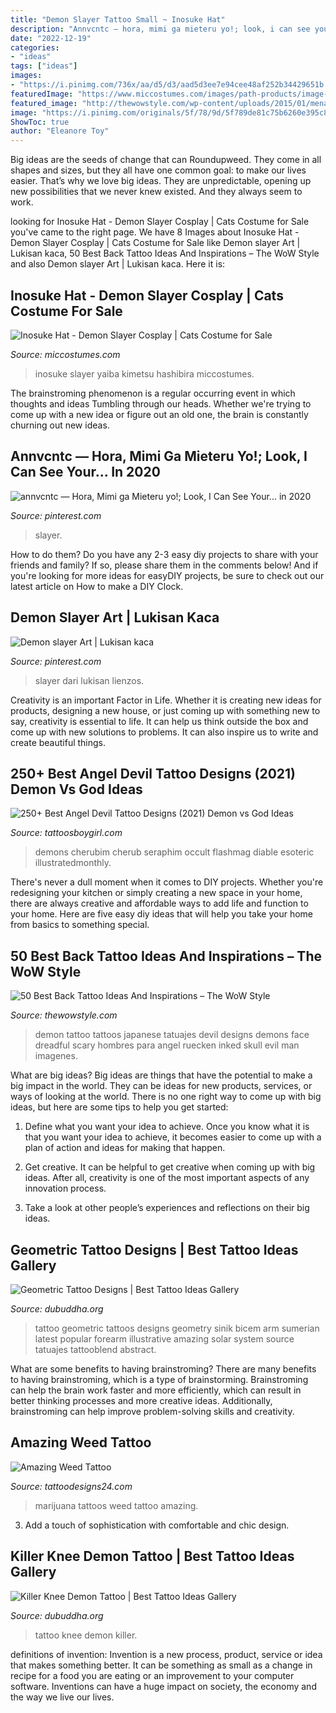 ```yaml
---
title: "Demon Slayer Tattoo Small ~ Inosuke Hat"
description: "Annvcntc — hora, mimi ga mieteru yo!; look, i can see your... in 2020"
date: "2022-12-19"
categories:
- "ideas"
tags: ["ideas"]
images:
- "https://i.pinimg.com/736x/aa/d5/d3/aad5d3ee7e94cee48af252b34429651b.jpg"
featuredImage: "https://www.miccostumes.com/images/path-products/image-PKNY001I-2.jpg/&amp;width=1200&amp;height=1200&amp;a.jpg"
featured_image: "http://thewowstyle.com/wp-content/uploads/2015/01/menacing-japanese-back-tattoo.png"
image: "https://i.pinimg.com/originals/5f/78/9d/5f789de81c75b6260e395c86715ace72.jpg"
ShowToc: true
author: "Eleanore Toy"
---
```



Big ideas are the seeds of change that can Roundupweed. They come in all shapes and sizes, but they all have one common goal: to make our lives easier. That’s why we love big ideas. They are unpredictable, opening up new possibilities that we never knew existed. And they always seem to work.

	

		
looking for Inosuke Hat - Demon Slayer Cosplay | Cats Costume for Sale you've came to the right page. We have 8 Images about Inosuke Hat - Demon Slayer Cosplay | Cats Costume for Sale like Demon slayer Art | Lukisan kaca, 50 Best Back Tattoo Ideas And Inspirations – The WoW Style and also Demon slayer Art | Lukisan kaca. Here it is:
		
    
## Inosuke Hat - Demon Slayer Cosplay | Cats Costume For Sale

<img loading=lazy src="https://www.miccostumes.com/images/path-products/image-PKNY001I-2.jpg/&amp;width=1200&amp;height=1200&amp;a.jpg" onerror="this.onerror=null;this.src='https://tse2.mm.bing.net/th?id=OIP.RqW2QJtuMXxD94IOb491LAHaK3&amp;pid=15.1';" alt="Inosuke Hat - Demon Slayer Cosplay | Cats Costume for Sale">

_Source: miccostumes.com_

>inosuke slayer yaiba kimetsu hashibira miccostumes. 

	

The brainstroming phenomenon is a regular occurring event in which thoughts and ideas Tumbling through our heads. Whether we're trying to come up with a new idea or figure out an old one, the brain is constantly churning out new ideas. 

    
## Annvcntc — Hora, Mimi Ga Mieteru Yo!; Look, I Can See Your... In 2020

<img loading=lazy src="https://i.pinimg.com/736x/aa/d5/d3/aad5d3ee7e94cee48af252b34429651b.jpg" onerror="this.onerror=null;this.src='https://tse2.mm.bing.net/th?id=OIP.B8HasHHmtBItEn7lkp1AoAHaHa&amp;pid=15.1';" alt="annvcntc — Hora, Mimi ga Mieteru yo!; Look, I Can See Your... in 2020">

_Source: pinterest.com_

>slayer. 

	

How to do them?
Do you have any 2-3 easy diy projects to share with your friends and family? If so, please share them in the comments below! And if you're looking for more ideas for easyDIY projects, be sure to check out our latest article on How to make a DIY Clock.

    
## Demon Slayer Art | Lukisan Kaca

<img loading=lazy src="https://i.pinimg.com/originals/5f/78/9d/5f789de81c75b6260e395c86715ace72.jpg" onerror="this.onerror=null;this.src='https://tse3.mm.bing.net/th?id=OIP.etVcT2VqRsGpt0gws4PWogHaJ4&amp;pid=15.1';" alt="Demon slayer Art | Lukisan kaca">

_Source: pinterest.com_

>slayer dari lukisan lienzos. 

	

Creativity is an important Factor in Life. Whether it is creating new ideas for products, designing a new house, or just coming up with something new to say, creativity is essential to life. It can help us think outside the box and come up with new solutions to problems. It can also inspire us to write and create beautiful things.

    
## 250+ Best Angel Devil Tattoo Designs (2021) Demon Vs God Ideas

<img loading=lazy src="https://cdn.tattoosboygirl.com/wp-content/uploads/2020/02/half-angel-half-devil-tattoo-designs-4.png" onerror="this.onerror=null;this.src='https://tse4.mm.bing.net/th?id=OIP.8LAAF2OT4ZqMPtQiE4TC8gHaLV&amp;pid=15.1';" alt="250+ Best Angel Devil Tattoo Designs (2021) Demon vs God Ideas">

_Source: tattoosboygirl.com_

>demons cherubim cherub seraphim occult flashmag diable esoteric illustratedmonthly. 

	

There's never a dull moment when it comes to DIY projects. Whether you're redesigning your kitchen or simply creating a new space in your home, there are always creative and affordable ways to add life and function to your home. Here are five easy diy ideas that will help you take your home from basics to something special.

    
## 50 Best Back Tattoo Ideas And Inspirations – The WoW Style

<img loading=lazy src="http://thewowstyle.com/wp-content/uploads/2015/01/menacing-japanese-back-tattoo.png" onerror="this.onerror=null;this.src='https://tse1.mm.bing.net/th?id=OIP.72_zV695DcVDCpFoVrdgqAHaJE&amp;pid=15.1';" alt="50 Best Back Tattoo Ideas And Inspirations – The WoW Style">

_Source: thewowstyle.com_

>demon tattoo tattoos japanese tatuajes devil designs demons face dreadful scary hombres para angel ruecken inked skull evil man imagenes. 

	

What are big ideas?
Big ideas are things that have the potential to make a big impact in the world. They can be ideas for new products, services, or ways of looking at the world. There is no one right way to come up with big ideas, but here are some tips to help you get started:
1. Define what you want your idea to achieve. Once you know what it is that you want your idea to achieve, it becomes easier to come up with a plan of action and ideas for making that happen.

2. Get creative. It can be helpful to get creative when coming up with big ideas. After all, creativity is one of the most important aspects of any innovation process.

3. Take a look at other people’s experiences and reflections on their big ideas.

    
## Geometric Tattoo Designs | Best Tattoo Ideas Gallery

<img loading=lazy src="http://www.dubuddha.org/wp-content/uploads/2015/10/Geometric-Tattoo-Designs-by-Bicem-Sinik.jpg" onerror="this.onerror=null;this.src='https://tse2.mm.bing.net/th?id=OIP.bKi6sFp8q19G-80QAOO1XwHaHa&amp;pid=15.1';" alt="Geometric Tattoo Designs | Best Tattoo Ideas Gallery">

_Source: dubuddha.org_

>tattoo geometric tattoos designs geometry sinik bicem arm sumerian latest popular forearm illustrative amazing solar system source tatuajes tattooblend abstract. 

	

What are some benefits to having brainstroming?
There are many benefits to having brainstroming, which is a type of brainstorming. Brainstroming can help the brain work faster and more efficiently, which can result in better thinking processes and more creative ideas. Additionally, brainstroming can help improve problem-solving skills and creativity.

    
## Amazing Weed Tattoo

<img loading=lazy src="http://www.tattoodesigns24.com/wp-content/uploads/2015/01/Amazing-Weed-Tattoo-426x600.jpg" onerror="this.onerror=null;this.src='https://tse2.mm.bing.net/th?id=OIP.W9GsjFLcPoN7fRmCTZHn3gHaKb&amp;pid=15.1';" alt="Amazing Weed Tattoo">

_Source: tattoodesigns24.com_

>marijuana tattoos weed tattoo amazing. 

	

3. Add a touch of sophistication with comfortable and chic design.

    
## Killer Knee Demon Tattoo | Best Tattoo Ideas Gallery

<img loading=lazy src="http://www.dubuddha.org/wp-content/uploads/2017/12/Killer-Knee-Demon-Tattoo-by-Ruddeluca-728x728.jpg" onerror="this.onerror=null;this.src='https://tse2.mm.bing.net/th?id=OIP.25eH5gKfl0IxQERs4V3R1AHaHa&amp;pid=15.1';" alt="Killer Knee Demon Tattoo | Best Tattoo Ideas Gallery">

_Source: dubuddha.org_

>tattoo knee demon killer. 

	

definitions of invention:
Invention is a new process, product, service or idea that makes something better. It can be something as small as a change in recipe for a food you are eating or an improvement to your computer software. Inventions can have a huge impact on society, the economy and the way we live our lives.

